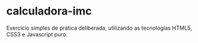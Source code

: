 # calculadora-imc
Exercício simples de prática deliberada, utilizando as tecnologias HTML5, CSS3 e Javascript puro.
